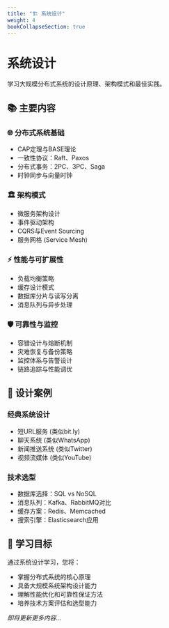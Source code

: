 ```yaml
---
title: "🏗️ 系统设计"
weight: 4
bookCollapseSection: true
---
```


# 系统设计

学习大规模分布式系统的设计原理、架构模式和最佳实践。

## 📚 主要内容

### 🌐 分布式系统基础
- CAP定理与BASE理论
- 一致性协议：Raft、Paxos
- 分布式事务：2PC、3PC、Saga
- 时钟同步与向量时钟

### 🏛️ 架构模式
- 微服务架构设计
- 事件驱动架构
- CQRS与Event Sourcing
- 服务网格 (Service Mesh)

### ⚡ 性能与可扩展性
- 负载均衡策略
- 缓存设计模式
- 数据库分片与读写分离
- 消息队列与异步处理

### 🛡️ 可靠性与监控
- 容错设计与熔断机制
- 灾难恢复与备份策略
- 监控体系与告警设计
- 链路追踪与性能调优

## 🎯 设计案例

### 经典系统设计
- 短URL服务 (类似bit.ly)
- 聊天系统 (类似WhatsApp)
- 新闻推送系统 (类似Twitter)
- 视频流媒体 (类似YouTube)

### 技术选型
- 数据库选择：SQL vs NoSQL
- 消息队列：Kafka、RabbitMQ对比
- 缓存方案：Redis、Memcached
- 搜索引擎：Elasticsearch应用

## 🚀 学习目标

通过系统设计学习，您将：
- 掌握分布式系统的核心原理
- 具备大规模系统架构设计能力
- 理解性能优化和可靠性保证方法
- 培养技术方案评估和选型能力

*即将更新更多内容...*